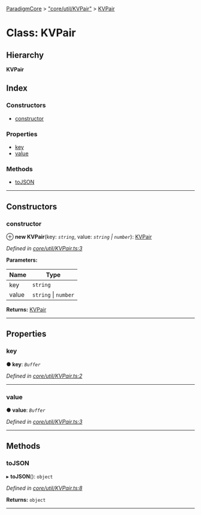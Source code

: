 [ParadigmCore](../README.md) > ["core/util/KVPair"](../modules/_core_util_kvpair_.md) > [KVPair](../classes/_core_util_kvpair_.kvpair.md)

# Class: KVPair

## Hierarchy

**KVPair**

## Index

### Constructors

* [constructor](_core_util_kvpair_.kvpair.md#constructor)

### Properties

* [key](_core_util_kvpair_.kvpair.md#key)
* [value](_core_util_kvpair_.kvpair.md#value)

### Methods

* [toJSON](_core_util_kvpair_.kvpair.md#tojson)

---

## Constructors

<a id="constructor"></a>

###  constructor

⊕ **new KVPair**(key: *`string`*, value: *`string` \| `number`*): [KVPair](_core_util_kvpair_.kvpair.md)

*Defined in [core/util/KVPair.ts:3](https://github.com/paradigmfoundation/paradigmcore/blob/838c6d3/src/core/util/KVPair.ts#L3)*

**Parameters:**

| Name | Type |
| ------ | ------ |
| key | `string` |
| value | `string` \| `number` |

**Returns:** [KVPair](_core_util_kvpair_.kvpair.md)

___

## Properties

<a id="key"></a>

###  key

**● key**: *`Buffer`*

*Defined in [core/util/KVPair.ts:2](https://github.com/paradigmfoundation/paradigmcore/blob/838c6d3/src/core/util/KVPair.ts#L2)*

___
<a id="value"></a>

###  value

**● value**: *`Buffer`*

*Defined in [core/util/KVPair.ts:3](https://github.com/paradigmfoundation/paradigmcore/blob/838c6d3/src/core/util/KVPair.ts#L3)*

___

## Methods

<a id="tojson"></a>

###  toJSON

▸ **toJSON**(): `object`

*Defined in [core/util/KVPair.ts:8](https://github.com/paradigmfoundation/paradigmcore/blob/838c6d3/src/core/util/KVPair.ts#L8)*

**Returns:** `object`

___

